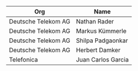 
| Org                    | Name                                                |
| ------------------------ | ------------------------------------------------------ |
| Deutsche Telekom AG   | Nathan Rader|
| Deutsche Telekom AG   | Markus Kümmerle |
| Deutsche Telekom AG   | Shilpa Padgaonkar |
| Deutsche Telekom AG   | Herbert Damker |
| Telefonica  | Juan Carlos Garcia |
